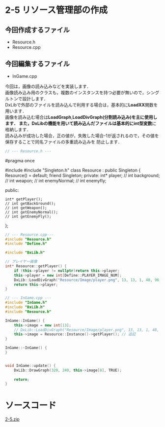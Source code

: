 # 2-5 リソース管理部の作成

## 今回作成するファイル
* Resource.h
* Resource.cpp

## 今回編集するファイル
* InGame.cpp

今回は，画像の読み込みなどを実装します．  
画像読み込み用のクラスも，複数のインスタンスを持つ必要が無いので，シングルトンで設計します．  
DxLibで外部のファイルを読み込んで利用する場合は，基本的に**LoadXX**関数を用います．  
画像を読み込む場合は**LoadGraph**,**LoadDivGraph(分割読み込み)**を主に使用します．
また，DxLibの機能を用いて読み込んだファイルは基本的に**int型変数**に格納します．  
読み込みが成功した場合，正の値が，失敗した場合-1が返されるので，その値を保存することで同名ファイルの多重読み込みを
防止します．

``` cpp
// --- Resource.h ---
```
#pragma once

#include <vector>
#include "Singleton.h"
class Resource : public Singleton<Resource> {
	Resource() = default;
	friend Singleton<Resource>;
private:
	int* player;
	// int background;
	// int weapon;
	// int enemyNormal;
	// int enemyfly;

public:

	int* getPlayer();
	// int getBackGround();
	// int getWeapon();
	// int getEnemyNormal();
	// int getEnemyFly();
};
``` cpp
// --- Resource.cpp---
#include "Resource.h"
#include "Define.h"

#include "DxLib.h"

// プレイヤー画像
int* Resource::getPlayer() {
	if (this->player != nullptr)return this->player;
	this->player = new int[Define::PLAYER_IMAGE_NUM];
	DxLib::LoadDivGraph("Resource/Image/player.png", 13, 13, 1, 48, 96, this->player);
	return this->player;
}
```

``` cpp
// --- InGame.cpp ---
#include "InGame.h"
#include "DxLib.h"
#include "Resource.h"

InGame::InGame() {
	this->image = new int[13];
	// DxLib::LoadDivGraph("Resource/Image/player.png", 13, 13, 1, 48, 96, this->image);
	this->image = Resource::Instance()->getPlayer(); // 追記
}

InGame::~InGame() {
}


void InGame::update() {
	DxLib::DrawGraph(320, 240, this->image[0], TRUE);
	
	return;
}
```

# ソースコード
[2-5.zip](../../../raw/master/chapter2/src/2-5.zip)
